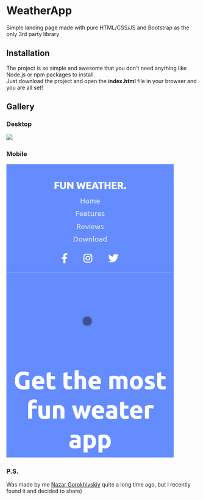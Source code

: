 # WeatherApp
Simple landing page made with pure HTML/CSS/JS and Bootstrap as the only 3rd party library

## Installation
The project is so simple and awesome that you don't need anything like Node.js or npm packages to install.  
Just download the project and open the **index.html** file in your browser and you are all set!

## Gallery

### Desktop
![](weatherapp-recording.gif)
### Mobile
![](weatherapp-recording-mobile.gif)

### P.S.
Was made by me [Nazar Gorokhivskiy](https://github.com/NazarGorokhivskiy) quite a long time ago, but I recently found it and decided to share)
